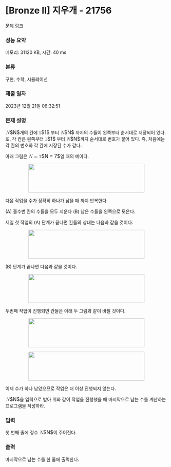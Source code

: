 # [Bronze II] 지우개 - 21756 

[문제 링크](https://www.acmicpc.net/problem/21756) 

### 성능 요약

메모리: 31120 KB, 시간: 40 ms

### 분류

구현, 수학, 시뮬레이션

### 제출 일자

2023년 12월 21일 06:32:51

### 문제 설명

<p><mjx-container class="MathJax" jax="CHTML" style="font-size: 109%; position: relative;"> <mjx-math class="MJX-TEX" aria-hidden="true"><mjx-mi class="mjx-i"><mjx-c class="mjx-c1D441 TEX-I"></mjx-c></mjx-mi></mjx-math><mjx-assistive-mml unselectable="on" display="inline"><math xmlns="http://www.w3.org/1998/Math/MathML"><mi>N</mi></math></mjx-assistive-mml><span aria-hidden="true" class="no-mathjax mjx-copytext">$N$</span></mjx-container>개의 칸에 <mjx-container class="MathJax" jax="CHTML" style="font-size: 109%; position: relative;"><mjx-math class="MJX-TEX" aria-hidden="true"><mjx-mn class="mjx-n"><mjx-c class="mjx-c31"></mjx-c></mjx-mn></mjx-math><mjx-assistive-mml unselectable="on" display="inline"><math xmlns="http://www.w3.org/1998/Math/MathML"><mn>1</mn></math></mjx-assistive-mml><span aria-hidden="true" class="no-mathjax mjx-copytext">$1$</span></mjx-container> 부터 <mjx-container class="MathJax" jax="CHTML" style="font-size: 109%; position: relative;"><mjx-math class="MJX-TEX" aria-hidden="true"><mjx-mi class="mjx-i"><mjx-c class="mjx-c1D441 TEX-I"></mjx-c></mjx-mi></mjx-math><mjx-assistive-mml unselectable="on" display="inline"><math xmlns="http://www.w3.org/1998/Math/MathML"><mi>N</mi></math></mjx-assistive-mml><span aria-hidden="true" class="no-mathjax mjx-copytext">$N$</span></mjx-container> 까지의 수들이 왼쪽부터 순서대로 저장되어 있다. 또, 각 칸은 왼쪽부터 <mjx-container class="MathJax" jax="CHTML" style="font-size: 109%; position: relative;"><mjx-math class="MJX-TEX" aria-hidden="true"><mjx-mn class="mjx-n"><mjx-c class="mjx-c31"></mjx-c></mjx-mn></mjx-math><mjx-assistive-mml unselectable="on" display="inline"><math xmlns="http://www.w3.org/1998/Math/MathML"><mn>1</mn></math></mjx-assistive-mml><span aria-hidden="true" class="no-mathjax mjx-copytext">$1$</span></mjx-container> 부터 <mjx-container class="MathJax" jax="CHTML" style="font-size: 109%; position: relative;"><mjx-math class="MJX-TEX" aria-hidden="true"><mjx-mi class="mjx-i"><mjx-c class="mjx-c1D441 TEX-I"></mjx-c></mjx-mi></mjx-math><mjx-assistive-mml unselectable="on" display="inline"><math xmlns="http://www.w3.org/1998/Math/MathML"><mi>N</mi></math></mjx-assistive-mml><span aria-hidden="true" class="no-mathjax mjx-copytext">$N$</span></mjx-container>까지 순서대로 번호가 붙어 있다. 즉, 처음에는 각 칸의 번호와 각 칸에 저장된 수가 같다.</p>

<p>아래 그림은 <mjx-container class="MathJax" jax="CHTML" style="font-size: 109%; position: relative;"><mjx-math class="MJX-TEX" aria-hidden="true"><mjx-mi class="mjx-i"><mjx-c class="mjx-c1D441 TEX-I"></mjx-c></mjx-mi><mjx-mo class="mjx-n" space="4"><mjx-c class="mjx-c3D"></mjx-c></mjx-mo><mjx-mn class="mjx-n" space="4"><mjx-c class="mjx-c37"></mjx-c></mjx-mn></mjx-math><mjx-assistive-mml unselectable="on" display="inline"><math xmlns="http://www.w3.org/1998/Math/MathML"><mi>N</mi><mo>=</mo><mn>7</mn></math></mjx-assistive-mml><span aria-hidden="true" class="no-mathjax mjx-copytext">$N = 7$</span></mjx-container>일 때의 예이다.</p>

<p style="text-align: center;"><img alt="" src="https://upload.acmicpc.net/1587dd00-130c-42a0-af6e-68b3b484a1b8/-/preview/" style="width: 361px; height: 90px;"></p>

<p>다음 작업을 수가 정확히 하나가 남을 때 까지 반복한다.</p>

<p>(A) 홀수번 칸의 수들을 모두 지운다 (B) 남은 수들을 왼쪽으로 모은다.</p>

<p>제일 첫 작업의 (A) 단계가 끝나면 칸들의 상태는 다음과 같을 것이다.</p>

<p style="text-align: center;"><img alt="" src="https://upload.acmicpc.net/1bedbcf7-ee56-4bb0-a83b-d6abbb34ae46/-/preview/" style="width: 361px; height: 90px;"></p>

<p>(B) 단계가 끝나면 다음과 같을 것이다.</p>

<p style="text-align: center;"><img alt="" src="https://upload.acmicpc.net/7f311585-5dd0-4033-ada3-5fb9aa0df18b/-/preview/" style="width: 361px; height: 90px;"></p>

<p>두번째 작업이 진행되면 칸들은 아래 두 그림과 같이 바뀔 것이다.</p>

<p style="text-align: center;"><img alt="" src="https://upload.acmicpc.net/e070dc76-59fc-4fa6-a0b3-bf310f78dccd/-/preview/" style="width: 361px; height: 90px;"></p>

<p style="text-align: center;"><img alt="" src="https://upload.acmicpc.net/e7c0cbf8-ab7d-4b7c-bdac-28b433c83c95/-/preview/" style="width: 361px; height: 90px;"></p>

<p>이제 수가 하나 남았으므로 작업은 더 이상 진행되지 않는다.</p>

<p><mjx-container class="MathJax" jax="CHTML" style="font-size: 109%; position: relative;"> <mjx-math class="MJX-TEX" aria-hidden="true"><mjx-mi class="mjx-i"><mjx-c class="mjx-c1D441 TEX-I"></mjx-c></mjx-mi></mjx-math><mjx-assistive-mml unselectable="on" display="inline"><math xmlns="http://www.w3.org/1998/Math/MathML"><mi>N</mi></math></mjx-assistive-mml><span aria-hidden="true" class="no-mathjax mjx-copytext">$N$</span></mjx-container>을 입력으로 받아 위와 같이 작업을 진행했을 때 마지막으로 남는 수를 계산하는 프로그램을 작성하라.</p>

### 입력 

 <p>첫 번째 줄에 정수 <mjx-container class="MathJax" jax="CHTML" style="font-size: 109%; position: relative;"><mjx-math class="MJX-TEX" aria-hidden="true"><mjx-mi class="mjx-i"><mjx-c class="mjx-c1D441 TEX-I"></mjx-c></mjx-mi></mjx-math><mjx-assistive-mml unselectable="on" display="inline"><math xmlns="http://www.w3.org/1998/Math/MathML"><mi>N</mi></math></mjx-assistive-mml><span aria-hidden="true" class="no-mathjax mjx-copytext">$N$</span></mjx-container>이 주어진다.</p>

### 출력 

 <p>마지막으로 남는 수를 한 줄에 출력한다.</p>

